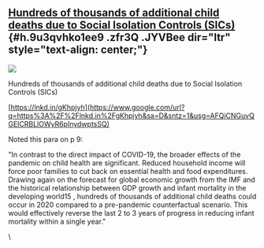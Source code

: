 
[Hundreds of thousands of additional child deaths due to Social Isolation C](https://www.google.com/url?q=https%3A%2F%2Fbit.ly%2F3bmmQvo&sa=D&sntz=1&usg=AFQjCNGPX7yuGlcNoEQTy5gXA9V9GtNqyw)[ontrols (SICs)](https://www.google.com/url?q=https%3A%2F%2Fbit.ly%2F3bmmQvo&sa=D&sntz=1&usg=AFQjCNGPX7yuGlcNoEQTy5gXA9V9GtNqyw) {#h.9u3qvhko1ee9 .zfr3Q .JYVBee dir="ltr" style="text-align: center;"}
----------------------------------------------------------------------------------------------------------------------------------------------------------------------------------------------------------------------------------------------------------------------------------------------------------------------------

[![](https://lh3.googleusercontent.com/8VCaUnrVJSIvlXku8hJUNMZrX86jxyE_hfKV8isisQh6xNMAO_HG-0tcnBSyZA4EJ74daaMTwet523aEmiN2fRItM1XOB5EJTqyjVnB2mq_eQr7IsUg=w1280)](https://www.google.com/url?q=https%3A%2F%2Fredcap.med.usc.edu%2Fsurveys%2F%3Fs%3DJ7KEL4YTKT&sa=D&sntz=1&usg=AFQjCNGgmJPVlIxKzdq9Pd16K5HC0kstRQ)

Hundreds of thousands of additional child deaths due to Social Isolation
Controls (SICs)

[https://lnkd.in/gKhpjyh](https://www.google.com/url?q=https%3A%2F%2Flnkd.in%2FgKhpjyh&sa=D&sntz=1&usg=AFQjCNGuvQGElCRBLlOWyR6pInydwptsSQ)

Noted this para on p 9:

"In contrast to the direct impact of COVID-19, the broader effects of
the pandemic on child health are significant. Reduced household income
will force poor families to cut back on essential health and food
expenditures. Drawing again on the forecast for global economic growth
from the IMF and the historical relationship between GDP growth and
infant mortality in the developing world15 , hundreds of thousands of
additional child deaths could occur in 2020 compared to a pre-pandemic
counterfactual scenario. This would effectively reverse the last 2 to 3
years of progress in reducing infant mortality within a single year."

\
